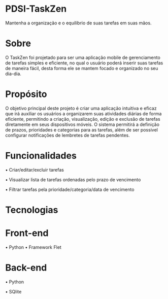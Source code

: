 # PDSI-TaskZen
Mantenha a organização e o equilibrio de suas tarefas em suas mãos.
# Sobre
O TaskZen foi projetado para ser uma aplicação mobile de gerenciamento de tarefas simples e eficiente, no qual o usuário poderá inserir suas tarefas de maneira fácil, desta forma ele se mantem focado e organizado no seu dia-dia.
# Propósito
O objetivo principal deste projeto é criar uma aplicação intuitiva e eficaz que irá auxiliar os usuários a organizarem suas atividades diárias de forma eficiente, permitindo a criação, visualização, edição e exclusão de tarefas diretamente em seus dispositivos móveis. O sistema permitirá a definição de prazos, prioridades e categorias para as tarefas, além de ser possivel configurar notificações de lembretes de tarefas pendentes.
# Funcionalidades
•	Criar/editar/excluir tarefas

•	Visualizar lista de tarefas ordenadas pelo prazo de vencimento

•	Filtrar tarefas pela prioridade/categoria/data de vencimento

# Tecnologias
# Front-end
•	Python
•	Framework Flet
# Back-end
•	Python

•	SQlite
